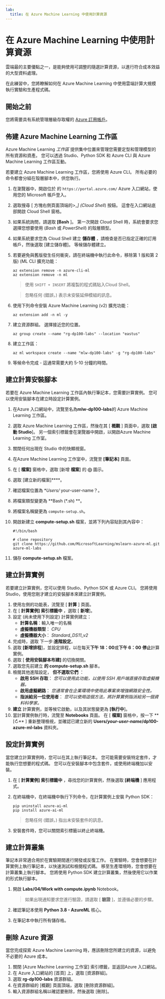 ```yaml
---
lab:
  title: 在 Azure Machine Learning 中使用計算資源
---
```


# 在 Azure Machine Learning 中使用計算資源

雲端最的主要優點之一，是能夠使用可調整的隨選計算資源，以進行符合成本效益的大型資料處理。

在此練習中，您將瞭解如何在 Azure Machine Learning 中使用雲端計算大規模執行實驗和生產程式碼。

## 開始之前

您將需要具有系統管理層級存取權的 [Azure 訂用帳戶](https://azure.microsoft.com/free?azure-portal=true)。

## 佈建 Azure Machine Learning 工作區

Azure Machine Learning *工作區* 提供集中位置來管理您需要定型和管理模型的所有資源和資產。 您可以透過 Studio、Python SDK 和 Azure CLI 與 Azure Machine Learning 工作區互動。

若要建立 Azure Machine Learning 工作區，您將使用 Azure CLI。 所有必要的命令都會分組在殼層腳本中，供您執行。

1. 在瀏覽器中，開啟位於 的 `https://portal.azure.com/` Azure 入口網站，使用您的 Microsoft 帳戶登入。
1. 選取搜尋 \[ 方塊右側頁面頂端的>_*] (Cloud Shell*) 按鈕。 這會在入口網站底部開啟 Cloud Shell 窗格。
1. 如果系統詢問，請選取 **[Bash** ]。 第一次開啟 Cloud Shell 時，系統會要求您選擇您想要使用 (*Bash* 或 *PowerShell*) 的殼層類型。
1. 如果系統要求您為 Cloud Shell 建立 **儲存體** ，請檢查是否已指定正確的訂用帳戶，然後選取 [建立儲存體]。 等候儲存體建立。
1. 若要避免與舊版發生任何衝突，請在終端機中執行此命令，移除第 1 版和第 2 版)  (ML CLI 擴充功能：

    ```azurecli
    az extension remove -n azure-cli-ml
    az extension remove -n ml
    ```

    > 使用 `SHIFT + INSERT` 將複製的程式碼貼入Cloud Shell。

    > 忽略任何 (錯誤，) 表示未安裝延伸模組的訊息。

1. 使用下列命令安裝 Azure Machine Learning (v2) 擴充功能：
    
    ```azurecli
    az extension add -n ml -y
    ```

1. 建立資源群組。 選擇接近您的位置。

    ```azurecli
    az group create --name "rg-dp100-labs" --location "eastus"
    ```

1. 建立工作區：

    ```azurecli
    az ml workspace create --name "mlw-dp100-labs" -g "rg-dp100-labs"
    ```

1. 等候命令完成 - 這通常需要大約 5-10 分鐘的時間。

## 建立計算安裝腳本

若要在 Azure Machine Learning 工作區內執行筆記本，您需要計算實例。 您可以使用安裝腳本在建立時設定計算實例。

1. 在Azure 入口網站中，流覽至名為**mlw-dp100-labs**的 Azure Machine Learning 工作區。
1. 選取 Azure Machine Learning 工作區，然後在其 [ **概觀** ] 頁面中，選取 **[啟動 Studio**]。 另一個索引標籤會在瀏覽器中開啟，以開啟Azure Machine Learning 工作室。
1. 關閉任何出現在 Studio 中的快顯視窗。
1. 在Azure Machine Learning 工作室中，流覽至 **[筆記本]** 頁面。
1. 在 [ **檔案]** 窗格中，選取 [新增 **檔案**] 的 &#10753; 圖示。
1. 選取 [建立新的檔案]****。
1. 確認檔案位置為 **Users/* your-user-name？。
1. 將檔案類型變更為 **Bash (*.sh) **。
1. 將檔案名稱變更為 `compute-setup.sh`。
1. 開啟新建立 **compute-setup.sh** 檔案，並將下列內容貼到其內容中：

    ```azurecli
    #!/bin/bash

    # clone repository
    git clone https://github.com/MicrosoftLearning/mslearn-azure-ml.git azure-ml-labs
    ```

1. 儲存 **compute-setup.sh** 檔案。

## 建立計算實例

若要建立計算實例，您可以使用 Studio、Python SDK 或 Azure CLI。 您將使用 Studio，使用您剛才建立的安裝腳本來建立計算實例。

1. 使用左側的功能表，流覽至 [ **計算** ] 頁面。
1. 在 [ **計算實例] 索引標籤中** ，選取 [ **新增**]。
1. 設定 (尚未使用下列設定) 計算實例建立： 
    - **計算名稱**：輸入唯一的名稱
    - **虛擬機器類型**： *CPU*
    - **虛擬機器大小**： *Standard_DS11_v2*
1. 完成時，選取 下一步:**進階設定**。
1. 選取 **[新增排程**]，並設定排程，以在每天**下午 18：00**或**下午 6：00** **停止**計算實例。
1. 選取 [ **使用安裝腳本布建]** 的切換開關。
1. 選取您先前建立 **的 compute-setup.sh** 腳本。
1. 檢閱其他進階設定， **但不選取它們** ：
    - **啟用 SSH 存取**： *您可以使用此功能，以使用 SSH 用戶端直接存取虛擬機器。*
    - **啟用虛擬網路**： *您通常會在企業環境中使用此專案來增強網路安全性。*
    - **指派給另一位使用者**： *您可以使用這個方法，將計算實例指派給另一個資料科學家。*
1. **建立** 計算實例，並等候它啟動，以及其狀態變更為 **[執行中**]。
1. 當計算實例執行時，流覽至 **Notebooks** 頁面。 在 [ **檔案]** 窗格中，按一下 ** [&#8635;** ] 重新整理檢視，並確認已建立新的 **Users/*your-user-name*/dp100-azure-ml-labs** 資料夾。

## 設定計算實例

當您建立計算實例時，您可以在其上執行筆記本。 您可能需要安裝特定套件，才能執行您想要的程式碼。 您可以在安裝腳本中包含套件，或使用終端機加以安裝。

1. 在 [ **計算實例] 索引標籤中** ，尋找您的計算實例，然後選取 **[終端機** ] 應用程式。
1. 在終端機中，在終端機中執行下列命令，在計算實例上安裝 Python SDK：

    ```
    pip uninstall azure-ai-ml
    pip install azure-ai-ml
    ```

    > 忽略任何 (錯誤，) 指出未安裝套件的訊息。

1. 安裝套件時，您可以關閉索引標籤以終止終端機。

## 建立計算叢集

筆記本非常適合用於在實驗期間進行開發或反復工作。 在實驗時，您會想要在計算實例上執行筆記本，以快速測試和檢閱程式碼。 移至生產環境時，您會想要在計算叢集上執行腳本。 您將使用 Python SDK 建立計算叢集，然後使用它以作業的形式執行腳本。

1. 開啟 **Labs/04/Work with compute.ipynb** Notebook。

    > 如果出現通知要求您進行驗證，請選取 [ **驗證** ]，並遵循必要的步驟。

1. 確認筆記本使用 **Python 3.8 - AzureML** 核心。
1. 在筆記本中執行所有儲存格。

## 刪除 Azure 資源

當您完成探索 Azure Machine Learning 時，應該刪除您所建立的資源，以避免不必要的 Azure 成本。

1. 關閉 [Azure Machine Learning 工作室] 索引標籤，並返回Azure 入口網站。
1. 在 Azure 入口網站的 [首頁] 上，選取 [資源群組]。
1. 選取 **rg-dp100-labs** 資源群組。
1. 在資源群組的 [概觀] 頁面頂端，選取 [刪除資源群組]。
1. 輸入資源群組名稱以確認要刪除，然後選取 [刪除]。
